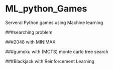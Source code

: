 # ML_python_Games

Serveral Python games using Machine learning 

###searching problem

###2048  with MINIMAX 

###gumoku with (MCTS)  monte carlo tree search

###Blackjack with Reinforcement Learning

